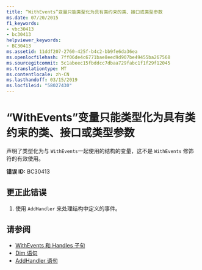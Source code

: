 ```yaml
---
title: “WithEvents”变量只能类型化为具有类约束的类、接口或类型参数
ms.date: 07/20/2015
f1_keywords:
- vbc30413
- bc30413
helpviewer_keywords:
- BC30413
ms.assetid: 11ddf207-2760-425f-b4c2-bb9fe6da36ea
ms.openlocfilehash: 7ff06de4c6771bae8eed9d907be49455ba267568
ms.sourcegitcommit: 5c1abeec15fbddcc7dbaa729fabc1f1f29f12045
ms.translationtype: MT
ms.contentlocale: zh-CN
ms.lasthandoff: 03/15/2019
ms.locfileid: "58027430"
---
```

# <a name="withevents-variables-can-only-be-typed-as-classes-interfaces-or-type-parameters-with-class-constraints"></a>“WithEvents”变量只能类型化为具有类约束的类、接口或类型参数
声明了类型化为与 `WithEvents`一起使用的结构的变量，这不是 `WithEvents` 修饰符的有效使用。  
  
 **错误 ID:** BC30413  
  
## <a name="to-correct-this-error"></a>更正此错误  
  
1.  使用 `AddHandler` 来处理结构中定义的事件。  
  
## <a name="see-also"></a>请参阅

- [WithEvents 和 Handles 子句](~/docs/visual-basic/programming-guide/language-features/events/index.md#withevents-and-the-handles-clause)
- [Dim 语句](../../visual-basic/language-reference/statements/dim-statement.md)
- [AddHandler 语句](../../visual-basic/language-reference/statements/addhandler-statement.md)

